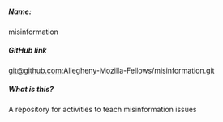 ##### Name:
misinformation


##### GitHub link
git@github.com:Allegheny-Mozilla-Fellows/misinformation.git


##### What is this?
A repository for activities to teach misinformation issues
